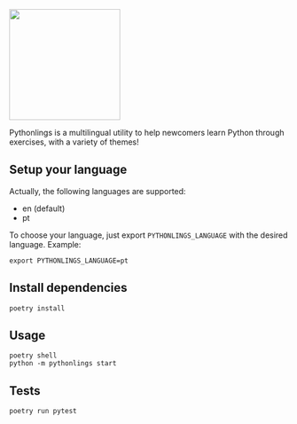 <img src="./logo/logo.png" width="200">


Pythonlings is a multilingual utility to help newcomers learn Python through exercises, with a variety of themes!

## Setup your language

Actually, the following languages are supported:

- en (default)
- pt

To choose your language, just export `PYTHONLINGS_LANGUAGE` with the desired language.
Example:


    export PYTHONLINGS_LANGUAGE=pt

## Install dependencies

    poetry install


## Usage

    poetry shell
    python -m pythonlings start


## Tests

    poetry run pytest
